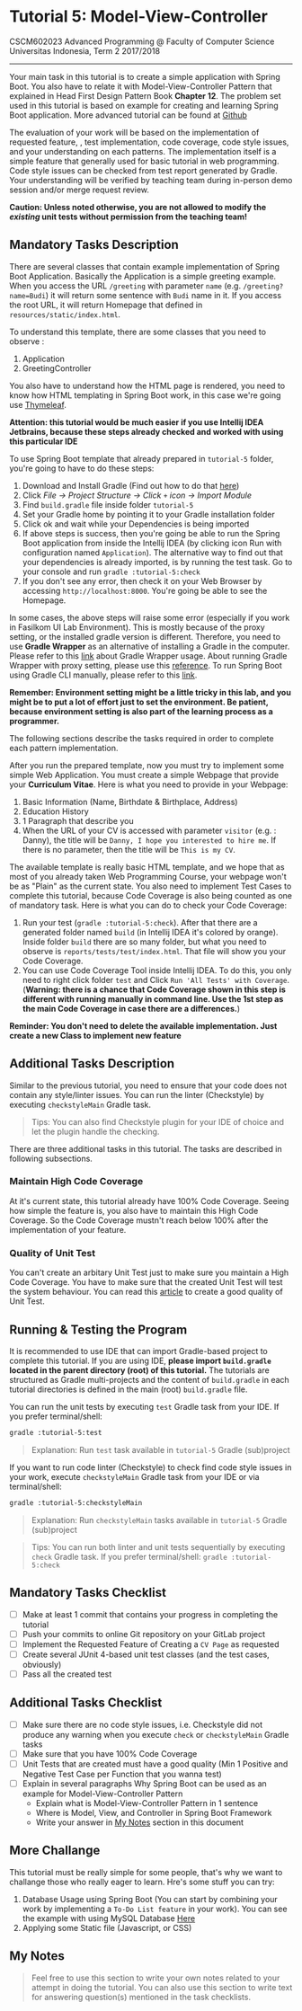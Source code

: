 # Tutorial 5: Model-View-Controller

CSCM602023 Advanced Programming @ Faculty of Computer Science Universitas
Indonesia, Term 2 2017/2018

* * *

Your main task in this tutorial is to create a simple application with Spring Boot. 
You also have to relate it with Model-View-Controller Pattern that explained in Head
First Design Pattern Book **Chapter 12**. The problem set used in this tutorial is 
based on example for creating and learning Spring Boot application. More advanced tutorial
can be found at [Github](https://github.com/spring-guides)

The evaluation of your work will be based on the implementation of requested feature,
, test implementation, code coverage, code style issues, and your understanding on 
each patterns. The implementation itself is a simple feature that generally used for 
basic tutorial in web programming. Code style issues can be checked from test report 
generated by Gradle. Your understanding will be verified by teaching team during 
in-person demo session and/or merge request review.

**Caution: Unless noted otherwise, you are not allowed to modify the _existing_
unit tests without permission from the teaching team!**

## Mandatory Tasks Description

There are several classes that contain example implementation of Spring Boot
Application. Basically the Application is a simple greeting example. When you access the URL 
`/greeting` with parameter `name` (e.g. `/greeting?name=Budi`) it will return some sentence
with `Budi` name in it. If you access the root URL, it will return Homepage that defined in 
`resources/static/index.html`.

To understand this template, there are some classes that you need to observe :

1. Application
2. GreetingController

You also have to understand how the HTML page is rendered, you need to know how 
HTML templating in Spring Boot work, in this case we're going use 
[Thymeleaf](http://www.thymeleaf.org/doc/tutorials/2.1/thymeleafspring.html). 

**Attention: this tutorial would be much easier if you use Intellij IDEA Jetbrains, 
because these steps already checked and worked with using this particular IDE**

To use Spring Boot template that already prepared in `tutorial-5` folder, you're
going to have to do these steps:

1. Download and Install Gradle (Find out how to do that [here](http://gradle.org/install/))
1. Click *File -> Project Structure -> Click `+` icon -> Import Module*
1. Find `build.gradle` file inside folder `tutorial-5`
1. Set your Gradle home by pointing it to your Gradle installation folder
1. Click ok and wait while your Dependencies is being imported
1. If above steps is success, then you're going be able to run the Spring Boot application
from inside the Intellij IDEA (by clicking icon Run with configuration named `Application`).
The alternative way to find out that your dependencies is already imported, is by running the test task.
Go to your console and run `gradle :tutorial-5:check`
1. If you don't see any error, then check it on your Web Browser by accessing `http://localhost:8000`.
You're going be able to see the Homepage.

In some cases, the above steps will raise some error (especially if you work in Fasilkom UI Lab Environment).
This is mostly because of the proxy setting, or the installed gradle version is different.
Therefore, you need to use **Gradle Wrapper** as an alternative of installing a Gradle in the computer.
Please refer to this [link](https://docs.gradle.org/current/userguide/gradle_wrapper.html) about Gradle Wrapper usage.
About running Gradle Wrapper with proxy setting, please use this 
[reference](https://docs.gradle.org/current/userguide/build_environment.html#sec:accessing_the_web_via_a_proxy).
To run Spring Boot using Gradle CLI manually, please refer to this [link](https://spring.io/guides/gs/spring-boot/).

**Remember: Environment setting might be a little tricky in this lab, and you might be to put
a lot of effort just to set the environment. Be patient, because environment setting is also
part of the learning process as a programmer.**

The following sections describe the tasks required in order to complete
each pattern implementation.

After you run the prepared template, now you must try to implement some simple Web Application.
You must create a simple Webpage that provide your **Curriculum Vitae**. Here is what you
need to provide in your Webpage:

1. Basic Information (Name, Birthdate & Birthplace, Address)
2. Education History
3. 1 Paragraph that describe you
4. When the URL of your CV is accessed with parameter `visitor` (e.g.
: Danny), the title will be `Danny, I hope you interested to hire me`. If there is 
no parameter, then the title will be `This is my CV`.


The available template is really basic HTML template, and we hope that as most of you
already taken Web Programming Course, your webpage won't be as "Plain" as the current state.
You also need to implement Test Cases to complete this tutorial, because Code Coverage
is also being counted as one of mandatory task. Here is what you can do to check your 
Code Coverage:

1. Run your test (`gradle :tutorial-5:check`). After that there are a generated folder
named `build` (in Intellij IDEA it's colored by orange). Inside folder `build` there are
so many folder, but what you need to observe is `reports/tests/test/index.html`. That file
will show you your Code Coverage.
1. You can use Code Coverage Tool inside Intellij IDEA. To do this, you only need to
right click folder `test` and Click `Run 'All Tests' with Coverage`. (**Warning: there is a chance that
Code Coverage shown in this step is different with running manually in command line. Use the 1st step
as the main Code Coverage in case there are a differences.**)

**Reminder: You don't need to delete the available implementation. Just create a new Class
to implement new feature**

## Additional Tasks Description

Similar to the previous tutorial, you need to ensure that your code does not
contain any style/linter issues. You can run the linter (Checkstyle) by
executing `checkstyleMain` Gradle task.

> Tips: You can also find Checkstyle plugin for your IDE of choice and let
> the plugin handle the checking.

There are three additional tasks in this tutorial. The tasks are described in
following subsections.

### Maintain High Code Coverage

At it's current state, this tutorial already have 100% Code Coverage. Seeing how 
simple the feature is, you also have to maintain this High Code Coverage. So the Code
Coverage mustn't reach below 100% after the implementation of your feature.

### Quality of Unit Test

You can't create an arbitary Unit Test just to make sure you maintain a High Code
Coverage. You have to make sure that the created Unit Test will test the system
behaviour. You can read this [article](http://www.softwaretestingclass.com/positive-and-negative-testing-in-software-testing/)
to create a good quality of Unit Test.

## Running & Testing the Program

It is recommended to use IDE that can import Gradle-based project to complete this
tutorial. If you are using IDE, **please import `build.gradle` located in the
parent directory (root) of this tutorial.** The tutorials are structured as
Gradle multi-projects and the content of `build.gradle` in each tutorial
directories is defined in the main (root) `build.gradle` file.

You can run the unit tests by executing `test` Gradle task from your IDE. If you
prefer terminal/shell:

```bash
gradle :tutorial-5:test
```

> Explanation: Run `test` task available in `tutorial-5` Gradle (sub)project

If you want to run code linter (Checkstyle) to check find code style issues in
your work, execute `checkstyleMain` Gradle task from your IDE or via
terminal/shell:

```bash
gradle :tutorial-5:checkstyleMain
```

> Explanation: Run `checkstyleMain` tasks available in `tutorial-5` Gradle
> (sub)project

> Tips: You can run both linter and unit tests sequentially by executing `check`
> Gradle task. If you prefer terminal/shell: `gradle :tutorial-5:check`

## Mandatory Tasks Checklist

- [ ] Make at least 1 commit that contains your progress in completing
the tutorial
- [ ] Push your commits to online Git repository on your GitLab project
- [ ] Implement the Requested Feature of Creating a `CV Page` as requested
- [ ] Create several JUnit 4-based unit test classes (and the test cases,
      obviously)
- [ ] Pass all the created test

## Additional Tasks Checklist

- [ ] Make sure there are no code style issues, i.e. Checkstyle did not
produce any warning when you execute `check` or `checkstyleMain` Gradle
tasks
- [ ] Make sure that you have 100% Code Coverage
- [ ] Unit Tests that are created must have a good quality (Min 1 Positive and Negative
Test Case per Function that you wanna test)
- [ ] Explain in several paragraphs Why Spring Boot can be used as an example 
for Model-View-Controller Pattern
    - Explain what is Model-View-Controller Pattern in 1 sentence
    - Where is Model, View, and Controller in Spring Boot Framework
    - Write your answer in [My Notes](#my-notes) section in this document

## More Challange

This tutorial must be really simple for some people, that's why we want to challange
those who really eager to learn. Hre's some stuff you can try:

1. Database Usage using Spring Boot (You can start by combining your work by
implementing a `To-Do List feature` in your work). You can see the example with using MySQL
Database [Here](https://github.com/spring-guides/gs-accessing-data-mysql)
2. Applying some Static file (Javascript, or CSS)

## My Notes

> Feel free to use this section to write your own notes related to your attempt
> in doing the tutorial. You can also use this section to write text for
> answering question(s) mentioned in the task checklists.
